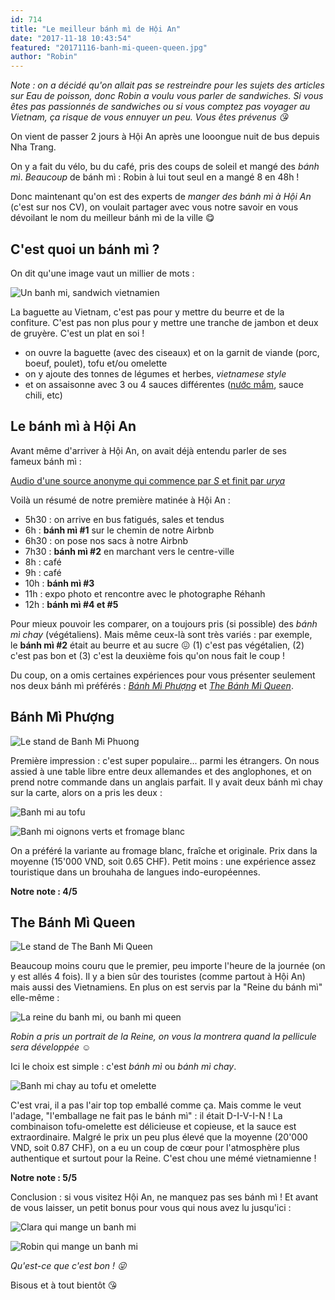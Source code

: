 ```yaml
---
id: 714
title: "Le meilleur bánh mì de Hội An"
date: "2017-11-18 10:43:54"
featured: "20171116-banh-mi-queen-queen.jpg"
author: "Robin"
---
```


_Note : on a décidé qu'on allait pas se restreindre pour les sujets des articles
sur Eau de poisson, donc Robin a voulu vous parler de sandwiches. Si vous êtes
pas passionnés de sandwiches ou si vous comptez pas voyager au Vietnam, ça
risque de vous ennuyer un peu. Vous êtes prévenus 😘_

On vient de passer 2 jours à Hội An après une looongue nuit de bus depuis Nha
Trang.

On y a fait du vélo, bu du café, pris des coups de soleil et mangé des _bánh
mì_. _Beaucoup_ de bánh mì : Robin à lui tout seul en a mangé 8 en 48h !

Donc maintenant qu'on est des experts de *manger des bánh mì à Hội An* (c'est
sur nos CV), on voulait partager avec vous notre savoir en vous dévoilant le nom
du meilleur bánh mì de la ville 😋

## C'est quoi un bánh mì ?

On dit qu'une image vaut un millier de mots :

![Un banh mi, sandwich vietnamien](20171116-banh-mi-phuong-banh-mi-1.jpg)

La baguette au Vietnam, c'est pas pour y mettre du beurre et de la confiture.
C'est pas non plus pour y mettre une tranche de jambon et deux de gruyère. C'est
un plat en soi !

- on ouvre la baguette (avec des ciseaux) et on la garnit de viande (porc,
  boeuf, poulet), tofu et/ou omelette
- on y ajoute des tonnes de légumes et herbes, _vietnamese style_
- et on assaisonne avec 3 ou 4 sauces différentes
  ([nước mắm](https://eaudepoisson.com/a-propos/), sauce chili, etc)

## Le bánh mì à Hội An

Avant même d'arriver à Hội An, on avait déjà entendu parler de ses fameux bánh
mì :

[Audio d'une source anonyme qui commence par _S_ et finit par _urya_](20171118-surya-hoi-an.mp3)

Voilà un résumé de notre première matinée à Hội An :

- 5h30 : on arrive en bus fatigués, sales et tendus
- 6h : **bánh mì #1** sur le chemin de notre Airbnb
- 6h30 : on pose nos sacs à notre Airbnb
- 7h30 : **bánh mì #2** en marchant vers le centre-ville
- 8h : café
- 9h : café
- 10h : **bánh mì #3**
- 11h : expo photo et rencontre avec le photographe Réhanh
- 12h : **bánh mì #4 et #5**

Pour mieux pouvoir les comparer, on a toujours pris (si possible) des *bánh mì
chay* (végétaliens). Mais même ceux-là sont très variés : par exemple, le **bánh
mì #2** était au beurre et au sucre 😖 (1) c'est pas végétalien, (2) c'est pas
bon et (3) c'est la deuxième fois qu'on nous fait le coup !

Du coup, on a omis certaines expériences pour vous présenter seulement nos deux
bánh mì préférés : *[Bánh Mì Phượng](https://goo.gl/maps/DJG4sv7GGj72)* et
_[The Bánh Mì Queen](https://goo.gl/maps/t2xtP7FypG22)_.

## Bánh Mì Phượng

![Le stand de Banh Mi Phuong](20171116-banh-mi-phuong-stall.jpg)

Première impression : c'est super populaire... parmi les étrangers. On nous
assied à une table libre entre deux allemandes et des anglophones, et on prend
notre commande dans un anglais parfait. Il y avait deux bánh mì chay sur la
carte, alors on a pris les deux :

![Banh mi au tofu](20171116-banh-mi-phuong-banh-mi-2.jpg "Tofu")

![Banh mi oignons verts et fromage blanc](20171116-banh-mi-phuong-banh-mi-1.jpg "Oignons verts et fromage blanc")

On a préféré la variante au fromage blanc, fraîche et originale. Prix dans la
moyenne (15'000 VND, soit 0.65 CHF). Petit moins : une expérience assez
touristique dans un brouhaha de langues indo-européennes.

**Notre note : 4/5**

## The Bánh Mì Queen

![Le stand de The Banh Mi Queen](20171116-banh-mi-queen-stall.jpg)

Beaucoup moins couru que le premier, peu importe l'heure de la journée (on y est
allés 4 fois). Il y a bien sûr des touristes (comme partout à Hội An) mais aussi
des Vietnamiens. En plus on est servis par la "Reine du bánh mì" elle-même :

![La reine du banh mi, ou banh mi queen](20171116-banh-mi-queen-queen.jpg)

_Robin a pris un portrait de la Reine, on vous la montrera quand la pellicule
sera développée ☺️_

Ici le choix est simple : c'est *bánh mì* ou *bánh mì chay*.

![Banh mi chay au tofu et omelette](20171116-banh-mi-queen-banh-mi.jpg "Bánh mì chay : tofu et omelette")

C'est vrai, il a pas l'air top top emballé comme ça. Mais comme le veut l'adage,
"l'emballage ne fait pas le bánh mì" : il était D-I-V-I-N ! La combinaison
tofu-omelette est délicieuse et copieuse, et la sauce est extraordinaire. Malgré
le prix un peu plus élevé que la moyenne (20'000 VND, soit 0.87 CHF), on a eu un
coup de cœur pour l'atmosphère plus authentique et surtout pour la Reine. C'est
chou une mémé vietnamienne !

**Notre note : 5/5**

Conclusion : si vous visitez Hội An, ne manquez pas ses bánh mì ! Et avant de
vous laisser, un petit bonus pour vous qui nous avez lu jusqu'ici :

![Clara qui mange un banh mi](20171116-banh-mi-phuong-clara.jpg)

![Robin qui mange un banh mi](20171116-banh-mi-queen-robin.jpg)

_Qu'est-ce que c'est bon ! 😜_

Bisous et à tout bientôt 😘
